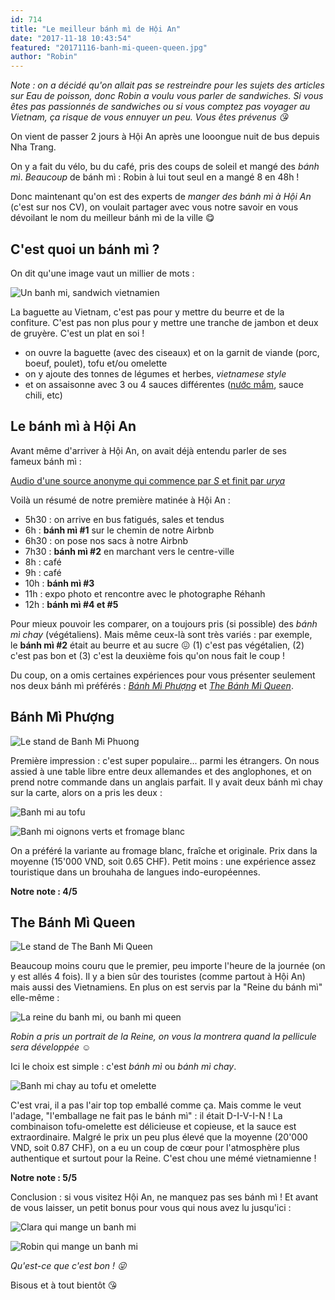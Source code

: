 ```yaml
---
id: 714
title: "Le meilleur bánh mì de Hội An"
date: "2017-11-18 10:43:54"
featured: "20171116-banh-mi-queen-queen.jpg"
author: "Robin"
---
```


_Note : on a décidé qu'on allait pas se restreindre pour les sujets des articles
sur Eau de poisson, donc Robin a voulu vous parler de sandwiches. Si vous êtes
pas passionnés de sandwiches ou si vous comptez pas voyager au Vietnam, ça
risque de vous ennuyer un peu. Vous êtes prévenus 😘_

On vient de passer 2 jours à Hội An après une looongue nuit de bus depuis Nha
Trang.

On y a fait du vélo, bu du café, pris des coups de soleil et mangé des _bánh
mì_. _Beaucoup_ de bánh mì : Robin à lui tout seul en a mangé 8 en 48h !

Donc maintenant qu'on est des experts de *manger des bánh mì à Hội An* (c'est
sur nos CV), on voulait partager avec vous notre savoir en vous dévoilant le nom
du meilleur bánh mì de la ville 😋

## C'est quoi un bánh mì ?

On dit qu'une image vaut un millier de mots :

![Un banh mi, sandwich vietnamien](20171116-banh-mi-phuong-banh-mi-1.jpg)

La baguette au Vietnam, c'est pas pour y mettre du beurre et de la confiture.
C'est pas non plus pour y mettre une tranche de jambon et deux de gruyère. C'est
un plat en soi !

- on ouvre la baguette (avec des ciseaux) et on la garnit de viande (porc,
  boeuf, poulet), tofu et/ou omelette
- on y ajoute des tonnes de légumes et herbes, _vietnamese style_
- et on assaisonne avec 3 ou 4 sauces différentes
  ([nước mắm](https://eaudepoisson.com/a-propos/), sauce chili, etc)

## Le bánh mì à Hội An

Avant même d'arriver à Hội An, on avait déjà entendu parler de ses fameux bánh
mì :

[Audio d'une source anonyme qui commence par _S_ et finit par _urya_](20171118-surya-hoi-an.mp3)

Voilà un résumé de notre première matinée à Hội An :

- 5h30 : on arrive en bus fatigués, sales et tendus
- 6h : **bánh mì #1** sur le chemin de notre Airbnb
- 6h30 : on pose nos sacs à notre Airbnb
- 7h30 : **bánh mì #2** en marchant vers le centre-ville
- 8h : café
- 9h : café
- 10h : **bánh mì #3**
- 11h : expo photo et rencontre avec le photographe Réhanh
- 12h : **bánh mì #4 et #5**

Pour mieux pouvoir les comparer, on a toujours pris (si possible) des *bánh mì
chay* (végétaliens). Mais même ceux-là sont très variés : par exemple, le **bánh
mì #2** était au beurre et au sucre 😖 (1) c'est pas végétalien, (2) c'est pas
bon et (3) c'est la deuxième fois qu'on nous fait le coup !

Du coup, on a omis certaines expériences pour vous présenter seulement nos deux
bánh mì préférés : *[Bánh Mì Phượng](https://goo.gl/maps/DJG4sv7GGj72)* et
_[The Bánh Mì Queen](https://goo.gl/maps/t2xtP7FypG22)_.

## Bánh Mì Phượng

![Le stand de Banh Mi Phuong](20171116-banh-mi-phuong-stall.jpg)

Première impression : c'est super populaire... parmi les étrangers. On nous
assied à une table libre entre deux allemandes et des anglophones, et on prend
notre commande dans un anglais parfait. Il y avait deux bánh mì chay sur la
carte, alors on a pris les deux :

![Banh mi au tofu](20171116-banh-mi-phuong-banh-mi-2.jpg "Tofu")

![Banh mi oignons verts et fromage blanc](20171116-banh-mi-phuong-banh-mi-1.jpg "Oignons verts et fromage blanc")

On a préféré la variante au fromage blanc, fraîche et originale. Prix dans la
moyenne (15'000 VND, soit 0.65 CHF). Petit moins : une expérience assez
touristique dans un brouhaha de langues indo-européennes.

**Notre note : 4/5**

## The Bánh Mì Queen

![Le stand de The Banh Mi Queen](20171116-banh-mi-queen-stall.jpg)

Beaucoup moins couru que le premier, peu importe l'heure de la journée (on y est
allés 4 fois). Il y a bien sûr des touristes (comme partout à Hội An) mais aussi
des Vietnamiens. En plus on est servis par la "Reine du bánh mì" elle-même :

![La reine du banh mi, ou banh mi queen](20171116-banh-mi-queen-queen.jpg)

_Robin a pris un portrait de la Reine, on vous la montrera quand la pellicule
sera développée ☺️_

Ici le choix est simple : c'est *bánh mì* ou *bánh mì chay*.

![Banh mi chay au tofu et omelette](20171116-banh-mi-queen-banh-mi.jpg "Bánh mì chay : tofu et omelette")

C'est vrai, il a pas l'air top top emballé comme ça. Mais comme le veut l'adage,
"l'emballage ne fait pas le bánh mì" : il était D-I-V-I-N ! La combinaison
tofu-omelette est délicieuse et copieuse, et la sauce est extraordinaire. Malgré
le prix un peu plus élevé que la moyenne (20'000 VND, soit 0.87 CHF), on a eu un
coup de cœur pour l'atmosphère plus authentique et surtout pour la Reine. C'est
chou une mémé vietnamienne !

**Notre note : 5/5**

Conclusion : si vous visitez Hội An, ne manquez pas ses bánh mì ! Et avant de
vous laisser, un petit bonus pour vous qui nous avez lu jusqu'ici :

![Clara qui mange un banh mi](20171116-banh-mi-phuong-clara.jpg)

![Robin qui mange un banh mi](20171116-banh-mi-queen-robin.jpg)

_Qu'est-ce que c'est bon ! 😜_

Bisous et à tout bientôt 😘
